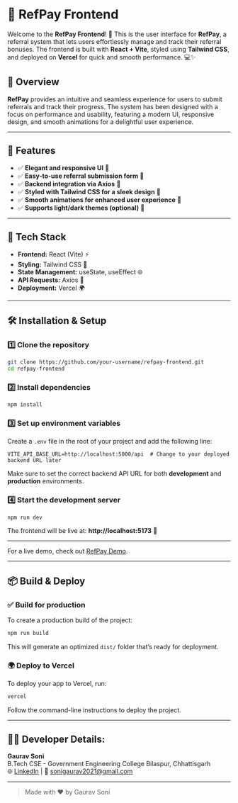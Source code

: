 # 🎨 RefPay Frontend

Welcome to the **RefPay Frontend**! 🚀 This is the user interface for **RefPay**, a referral system that lets users effortlessly manage and track their referral bonuses. The frontend is built with **React + Vite**, styled using **Tailwind CSS**, and deployed on **Vercel** for quick and smooth performance. 💻✨

## 📖 Overview

**RefPay** provides an intuitive and seamless experience for users to submit referrals and track their progress. The system has been designed with a focus on performance and usability, featuring a modern UI, responsive design, and smooth animations for a delightful user experience.

---

## 📌 Features

- ✅ **Elegant and responsive UI** 🎨  
- ✅ **Easy-to-use referral submission form** 📝  
- ✅ **Backend integration via Axios** 🔗  
- ✅ **Styled with Tailwind CSS for a sleek design** 💠  
- ✅ **Smooth animations for enhanced user experience** 🎥  
- ✅ **Supports light/dark themes (optional)** 🌙

---

## 🚀 Tech Stack

- **Frontend:** React (Vite) ⚡  
- **Styling:** Tailwind CSS 🎨  
- **State Management:** useState, useEffect 🌐  
- **API Requests:** Axios 🔄  
- **Deployment:** Vercel 🌍  

---

## 🛠️ Installation & Setup

### 1️⃣ Clone the repository
```sh
git clone https://github.com/your-username/refpay-frontend.git
cd refpay-frontend
```

### 2️⃣ Install dependencies
```sh
npm install
```

### 3️⃣ Set up environment variables
Create a `.env` file in the root of your project and add the following line:
```env
VITE_API_BASE_URL=http://localhost:5000/api  # Change to your deployed backend URL later
```
Make sure to set the correct backend API URL for both **development** and **production** environments.

### 4️⃣ Start the development server
```sh
npm run dev
```
The frontend will be live at: **http://localhost:5173** 🎉

---

For a live demo, check out [RefPay Demo]().

---

## 📦 Build & Deploy

### ✅ Build for production
To create a production build of the project:
```sh
npm run build
```
This will generate an optimized `dist/` folder that’s ready for deployment.

### 🌍 Deploy to Vercel
To deploy your app to Vercel, run:
```sh
vercel
```
Follow the command-line instructions to deploy the project.

---

## 👨‍💻 **Developer Details:**

**Gaurav Soni**  
B.Tech CSE - Government Engineering College Bilaspur, Chhattisgarh  
🌐 [LinkedIn](https://www.linkedin.com/in/gauravsoni24/) | 📧 sonigaurav2021@gmail.com

---

> Made with ❤️ by Gaurav Soni